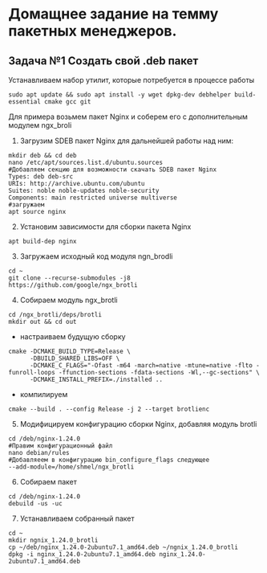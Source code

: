 # Домащнее задание на темму пакетных менеджеров.
## Задача №1 Создать свой .deb пакет
 Устанавливаем набор утилит, которые потребуется в процессе работы
```
sudo apt update && sudo apt install -y wget dpkg-dev debhelper build-essential cmake gcc git
```
Для примера возьмем пакет Nginx и соберем его с дополнительным модулем ngx_broli     
1.  Загрузим SDEB пакет Nginx для дальнейшей работы над ним:
```
mkdir deb && cd deb
nano /etc/apt/sources.list.d/ubuntu.sources
#Добавляем секцию для возможности скачать SDEB пакет Nginx
Types: deb deb-src
URIs: http://archive.ubuntu.com/ubuntu
Suites: noble noble-updates noble-security
Components: main restricted universe multiverse
#загружаем
apt source nginx
```
2. Установим зависимости для сборки пакета Nginx
```
apt build-dep nginx
```
3. Загружаем исходный  код модуля ngn_brodli
```
cd ~
git clone --recurse-submodules -j8 https://github.com/google/ngx_brotli
```
4. Собираем модуль ngx_brotli
```
cd /ngx_brotli/deps/brotli
mkdir out && cd out
```
- настраиваем будущую сборку
```
cmake -DCMAKE_BUILD_TYPE=Release \
      -DBUILD_SHARED_LIBS=OFF \
      -DCMAKE_C_FLAGS="-Ofast -m64 -march=native -mtune=native -flto -funroll-loops -ffunction-sections -fdata-sections -Wl,--gc-sections" \
      -DCMAKE_INSTALL_PREFIX=./installed ..
```
- компилируем
```
cmake --build . --config Release -j 2 --target brotlienc
```
5. Модифицируем конфигурацию сборки Nginx, добавляя модуль brotli
```
cd /deb/nginx-1.24.0
#Правим конфигурационный файл
nano debian/rules
#Добавляеем в конфигурацию bin_configure_flags следующее
--add-module=/home/shmel/ngx_brotli
```
6. Собираем пакет
```
cd /deb/nginx-1.24.0
debuild -us -uc
```
7. Устанавливаем собранный пакет
```
cd ~
mkdir ngnix_1.24.0_brotli
cp ~/deb/nginx_1.24.0-2ubuntu7.1_amd64.deb ~/ngnix_1.24.0_brotli
dpkg -i nginx_1.24.0-2ubuntu7.1_amd64.deb nginx_1.24.0-2ubuntu7.1_amd64.deb
```
